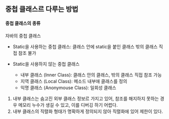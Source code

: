 ## 중첩 클래스르 다루는 방법

#### 중첩 클래스의 종류

자바의 중첩 클래스

- Static을 사용하는 중첩 클래스:
클래스 안에 static을 붙인 클래스
밖의 클래스 직접 참조 불가

- Static을 사용하지 않는 중첩 클래스
    - 내부 클래스 (Inner Class):
    클래스 안의 클래스, 밖의 클래스 직접 참조 가능
    - 지역 클래스 (Local Class):
    메소드 내부애 클래스를 정의
    - 익명 클래스 (Anonymouse Class):
    일회성 클래스

1. 내부 클래스는 숨고진 외부 클래스 정보르 가지고 있어,
참조를 해지하지 못하는 경우 메모리 누수가 생길 수 있고, 
이를 디버깅 하기 어렵다.
2. 내부 클래스의 직렬화 형태가 명확하게 정의되지 않아 직렬화에 있어 제한이 있다.